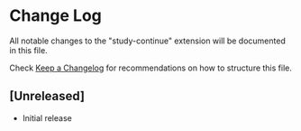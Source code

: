 # Change Log

All notable changes to the "study-continue" extension will be documented in this file.

Check [Keep a Changelog](http://keepachangelog.com/) for recommendations on how to structure this file.

## [Unreleased]

- Initial release